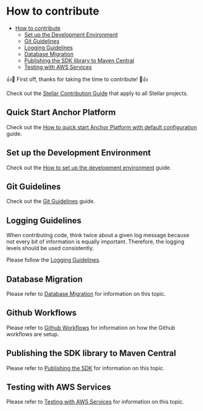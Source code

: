 # How to contribute

<!-- TOC -->

* [How to contribute](#how-to-contribute)
    * [Set up the Development Environment](#set-up-the-development-environment)
    * [Git Guidelines](#git-guidelines)
    * [Logging Guidelines](#logging-guidelines)
    * [Database Migration](#database-migration)
    * [Publishing the SDK library to Maven Central](#publishing-the-sdk-library-to-maven-central)
    * [Testing with AWS Services](#testing-with-aws-services)

<!-- TOC -->

👍🎉 First off, thanks for taking the time to contribute! 🎉👍

Check out the [Stellar Contribution Guide](https://github.com/stellar/.github/blob/master/CONTRIBUTING.md) that apply to
all Stellar projects.

## Quick Start Anchor Platform

Check out the [How to quick start Anchor Platform with default configuration](0%20-%20Quick%20Start.md) guide.

## Set up the Development Environment

Check out
the [How to set up the development environment](A%20-%20Development%20Environment.md) guide.

## Git Guidelines

Check out the [Git Guidelines](B%20-%20Git%20Guidelines.md) guide.

## Logging Guidelines

When contributing code, think twice about a given log message because not every bit of information is equally important.
Therefore, the logging levels should be used consistently.

Please follow the [Logging Guidelines](C%20-%20Logging%20Guidelines.md).

## Database Migration

Please refer to [Database Migration](D%20-%20Database%20Migration.md) for information on
this topic.

## Github Workflows

Please refer to [Github Workflows](E%20-%20Github%20Workflows.md) for information on how the Github workflows are setup.

## Publishing the SDK library to Maven Central

Please refer to [Publishing the SDK](F%20-%20Publishing%20the%20SDK.md) for information on
this topic.

## Testing with AWS Services

Please refer to [Testing with AWS Services](G%20-%20Testing%20with%20AWS%20Services.md) for
information on this topic.

